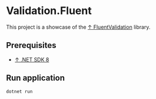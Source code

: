 # Validation.Fluent

This project is a showcase of the [↑ FluentValidation](https://docs.fluentvalidation.net/en/latest/) library.

## Prerequisites

- [↑ .NET SDK 8](https://dotnet.microsoft.com/en-us/download/dotnet/8.0)

## Run application

```bash
dotnet run
```